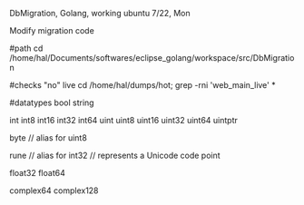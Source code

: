 DbMigration, Golang, working ubuntu
7/22, Mon

Modify migration code

#path
cd /home/hal/Documents/softwares/eclipse_golang/workspace/src/DbMigration

#checks "no" live
cd /home/hal/dumps/hot; grep -rni 'web_main_live' * 

	
#datatypes
bool
string

int  int8  int16  int32  int64
uint uint8 uint16 uint32 uint64 uintptr

byte // alias for uint8

rune // alias for int32
     // represents a Unicode code point

float32 float64

complex64 complex128